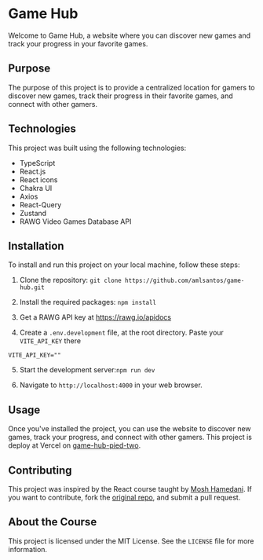 # Game Hub

Welcome to Game Hub, a website where you can discover new games and track your progress in your favorite games.

## Purpose

The purpose of this project is to provide a centralized location for gamers to discover new games, track their progress in their favorite games, and connect with other gamers.

## Technologies

This project was built using the following technologies:

- TypeScript
- React.js
- React icons
- Chakra UI
- Axios
- React-Query
- Zustand
- RAWG Video Games Database API

## Installation

To install and run this project on your local machine, follow these steps:

1. Clone the repository:
   `git clone https://github.com/amlsantos/game-hub.git`

2. Install the required packages: `npm install`

3. Get a RAWG API key at https://rawg.io/apidocs

4. Create a `.env.development` file, at the root directory. Paste your `VITE_API_KEY` there

```
VITE_API_KEY=""
```

5. Start the development server:`npm run dev`

6. Navigate to `http://localhost:4000` in your web browser.

## Usage

Once you've installed the project, you can use the website to discover new games, track your progress, and connect with other gamers. This project is deploy at Vercel on [game-hub-pied-two](https://game-hub-pied-two.vercel.app/).

## Contributing

This project was inspired by the React course taught by [Mosh Hamedani](https://codewithmosh.com/). If you want to contribute, fork the [original repo](https://github.com/mosh-hamedani/game-hub), and submit a pull request.

## About the Course

This project is licensed under the MIT License. See the `LICENSE` file for more information.
